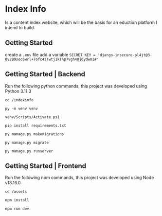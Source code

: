 # Index Info

Is a content index website, which will be the basis for an eduction platform I intend to build.

## Getting Started

create a `.env` file add a variable `SECRET_KEY = 'django-insecure-pl4jt@3-0v289soc6wrl+7ofc4z!wtj1k(%p7vgh48j6ydwm1#'`

## Getting Started | Backend

Run the following python commands, this project was developed using Python 3.11.3

`cd /indexinfo`

`py -m venv venv`

`venv/Scripts/Activate.ps1`

`pip install requirements.txt`

`py manage.py makemigrations`

`py manage.py migrate`

`py manage.py runserver`

## Getting Started | Frontend

Run the following npm commands, this project was developed using Node v18.16.0

`cd /assets`

`npm install`

`npm run dev`
